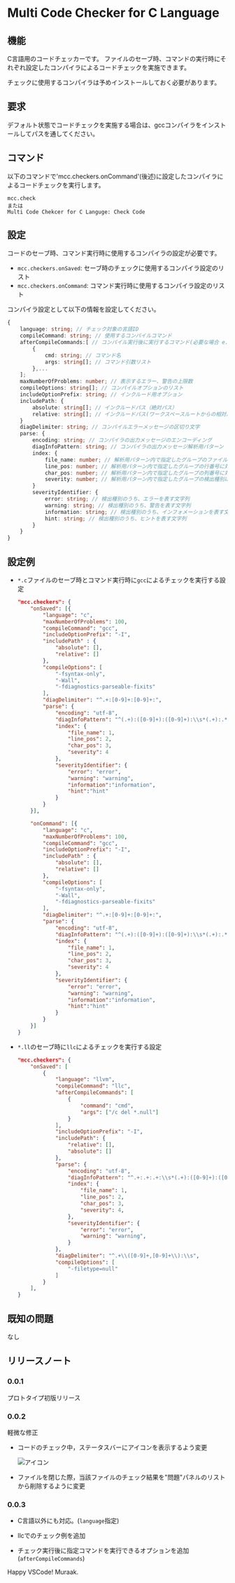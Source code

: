 # Multi Code Checker for C Language

## 機能


C言語用のコードチェッカーです。
ファイルのセーブ時、コマンドの実行時にそれぞれ設定したコンパイラによるコードチェックを実施できます。

チェックに使用するコンパイラは予めインストールしておく必要があります。

## 要求

デフォルト状態でコードチェックを実施する場合は、gccコンパイラをインストールしてパスを通してください。

## コマンド
以下のコマンドで'mcc.checkers.onCommand'(後述)に設定したコンパイラによるコードチェックを実行します。
```
mcc.check
または
Multi Code Chekcer for C Languge: Check Code
```


## 設定

コードのセーブ時、コマンド実行時に使用するコンパイラの設定が必要です。

* `mcc.checkers.onSaved`: セーブ時のチェックに使用するコンパイラ設定のリスト
* `mcc.checkers.onCommand`: コマンド実行時に使用するコンパイラ設定のリスト

コンパイラ設定として以下の情報を設定してください。

```typescript
{
	language: string; // チェック対象の言語ID
	compileCommand: string; // 使用するコンパイルコマンド
	afterCompileCommands:[ // コンパイル実行後に実行するコマンド(必要な場合 e.g. 一時ファイルの削除など)
		{
			cmd: string; // コマンド名
			args: string[]; // コマンド引数リスト
		},...
	];
    maxNumberOfProblems: number; // 表示するエラー、警告の上限数
    compileOptions: string[]; // コンパイルオプションのリスト
    includeOptionPrefix: string; // インクルード用オプション
    includePath: {
        absolute: string[]; // インクルードパス（絶対パス）
        relative: string[]; // インクルードパス(ワークスペースルートからの相対パス)
    }
    diagDelimiter: string; // コンパイルエラーメッセージの区切り文字
    parse: {
        encoding: string; // コンパイラの出力メッセージのエンコーディング
        diagInfoPattern: string; // コンパイラの出力メッセージ解析用パターン（正規表現）
        index: {
            file_name: number; // 解析用パターン内で指定したグループのファイル名に対応するインデックス番号
            line_pos: number; // 解析用パターン内で指定したグループの行番号に対応するインデックス番号
            char_pos: number; // 解析用パターン内で指定したグループの列番号に対応するインデックス番号
            severity: number; // 解析用パターン内で指定したグループの検出種別に対応するインデックス番号
        }
        severityIdentifier: {
            error: string; // 検出種別のうち、エラーを表す文字列
            warning: string; // 検出種別のうち、警告を表す文字列
            information: string; // 検出種別のうち、インフォメーションを表す文字列
            hint: string; // 検出種別のうち、ヒントを表す文字列
        }
    }
}
```

## 設定例

- `*.c`ファイルのセーブ時とコマンド実行時に`gcc`によるチェックを実行する設定

	```json
	"mcc.checkers": {
		"onSaved": [{	
			"language": "c",
		    "maxNumberOfProblems": 100,
		    "compileCommand": "gcc",
		    "includeOptionPrefix": "-I",
		    "includePath" : {
			    "absolute": [],
			    "relative": [] 
		    },
		    "compileOptions": [
				"-fsyntax-only",
				"-Wall",
				"-fdiagnostics-parseable-fixits"
		    ],
		    "diagDelimiter": "^.+:[0-9]+:[0-9]+:",
		    "parse": {
			    "encoding": "utf-8",
			    "diagInfoPattern": "^(.+):([0-9]+):([0-9]+):\\s*(.+):.*",
			    "index": {
				    "file_name": 1,
				    "line_pos": 2,
				    "char_pos": 3,
				    "severity": 4
			    },
			    "severityIdentifier": {
				    "error": "error",
				    "warning": "warning",
				    "information":"information",
				    "hint":"hint"
			    }
		    } 
		}],
	
	    "onCommand": [{
			"language": "c",	
			"maxNumberOfProblems": 100,
			"compileCommand": "gcc",
			"includeOptionPrefix": "-I",
			"includePath" : {
			    "absolute": [],
			    "relative": [] 
			},
			"compileOptions": [
				"-fsyntax-only",
				"-Wall",
				"-fdiagnostics-parseable-fixits"
			],
			"diagDelimiter": "^.+:[0-9]+:[0-9]+:",
			"parse": {
				"encoding": "utf-8",
				"diagInfoPattern": "^(.+):([0-9]+):([0-9]+):\\s*(.+):.*",
				"index": {
					"file_name": 1,
					"line_pos": 2,
					"char_pos": 3,
					"severity": 4
				},
				"severityIdentifier": {
					"error": "error",
					"warning": "warning",
					"information":"information",
					"hint":"hint"
				}
			} 
		}]
	}
	```

- `*.ll`のセーブ時に`llc`によるチェックを実行する設定

	```json
    "mcc.checkers": {
        "onSaved": [
            {
                "language": "llvm",
                "compileCommand": "llc",
                "afterCompileCommands": [
                    {
                        "command": "cmd",
                        "args": ["/c del *.null"]
                    }
                ],
                "includeOptionPrefix": "-I",
                "includePath": {
                    "relative": [],
                    "absolute": []
                },
                "parse": {
                    "encoding": "utf-8",
                    "diagInfoPattern": "^.+:.+:.+:\\s*(.+):([0-9]+):([0-9]+):(.+):",
                    "index": {
                        "file_name": 1,
                        "line_pos": 2,
                        "char_pos": 3,
                        "severity": 4,
                    },
                    "severityIdentifier": {
                        "error": "error",
                        "warning": "warning",
                    }
                },
                "diagDelimiter": "^.+\\([0-9]+,[0-9]+\\):\\s",
                "compileOptions": [
                    "-filetype=null"
                ]
            }
        ],
	}
	```

## 既知の問題

なし

## リリースノート

### 0.0.1

プロトタイプ初版リリース

### 0.0.2

軽微な修正

- コードのチェック中，ステータスバーにアイコンを表示するよう変更

	![アイコン](img/progress_icon.png)

- ファイルを閉じた際，当該ファイルのチェック結果を"問題"パネルのリストから削除するように変更

### 0.0.3

- C言語以外にも対応。(`language`指定)

- llcでのチェック例を追加 

- チェック実行後に指定コマンドを実行できるオプションを追加(`afterCompileCommands`)

Happy VSCode!
Muraak.
